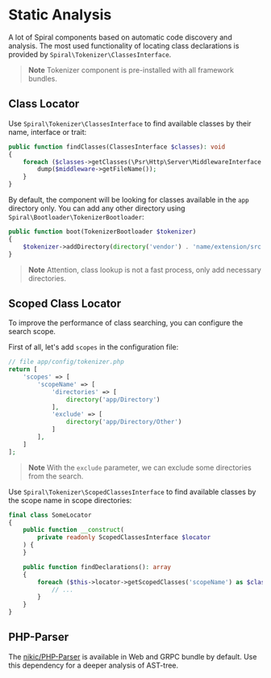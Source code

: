# Static Analysis

A lot of Spiral components based on automatic code discovery and analysis. The most used functionality of locating class
declarations is provided by `Spiral\Tokenizer\ClassesInterface`.

> **Note**
> Tokenizer component is pre-installed with all framework bundles.

## Class Locator

Use `Spiral\Tokenizer\ClassesInterface` to find available classes by their name, interface or trait:

```php
public function findClasses(ClassesInterface $classes): void
{
    foreach ($classes->getClasses(\Psr\Http\Server\MiddlewareInterface::class) as $middleware) {
        dump($middleware->getFileName());
    }
}
```

By default, the component will be looking for classes available in the `app` directory only. You can add any other
directory using `Spiral\Bootloader\TokenizerBootloader`:

```php
public function boot(TokenizerBootloader $tokenizer)
{
    $tokenizer->addDirectory(directory('vendor') . 'name/extension/src');
}
```

> **Note**
> Attention, class lookup is not a fast process, only add necessary directories.

## Scoped Class Locator

To improve the performance of class searching, you can configure the search scope.

First of all, let's add `scopes` in the configuration file:

```php
// file app/config/tokenizer.php
return [
    'scopes' => [
        'scopeName' => [
            'directories' => [
                directory('app/Directory')
            ],
            'exclude' => [
                directory('app/Directory/Other')
            ]
        ],
    ]
];
```

> **Note**
> With the `exclude` parameter, we can exclude some directories from the search.

Use `Spiral\Tokenizer\ScopedClassesInterface` to find available classes by the scope name in scope directories:

```php
final class SomeLocator
{
    public function __construct(
        private readonly ScopedClassesInterface $locator
    ) {
    }

    public function findDeclarations(): array
    {
        foreach ($this->locator->getScopedClasses('scopeName') as $class) {
            // ...
        }
    }
}
```

## PHP-Parser

The [nikic/PHP-Parser](https://github.com/nikic/PHP-Parser) is available in Web and GRPC bundle by default. Use this
dependency for a deeper analysis of AST-tree.

